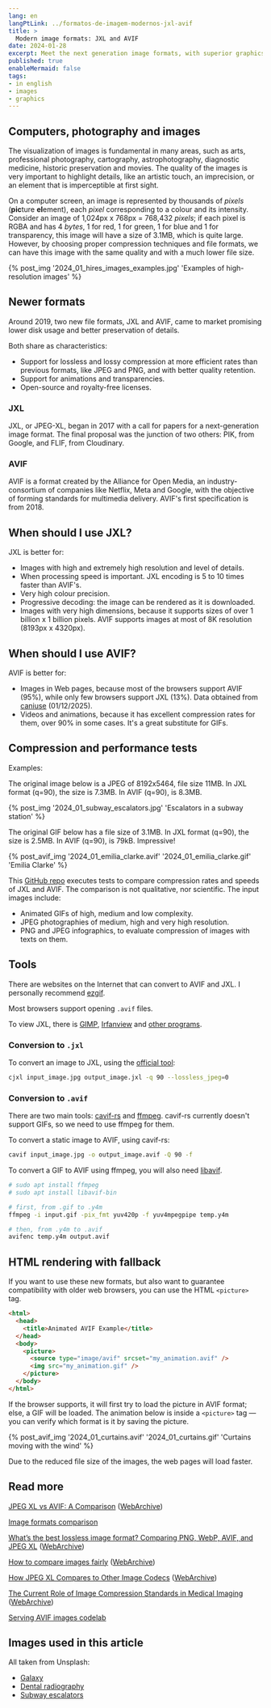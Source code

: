 ```yaml
---
lang: en
langPtLink: ../formatos-de-imagem-modernos-jxl-avif
title: >
  Modern image formats: JXL and AVIF
date: 2024-01-28
excerpt: Meet the next generation image formats, with superior graphics and reduced size in bytes.
published: true
enableMermaid: false
tags:
- in english
- images
- graphics
---
```


## Computers, photography and images

The visualization of images is fundamental in many areas, such as arts, professional photography, cartography, astrophotography, diagnostic medicine, historic preservation and movies. The quality of the images is very important to highlight details, like an artistic touch, an imprecision, or an element that is imperceptible at first sight.

On a computer screen, an image is represented by thousands of *pixels* (**pic**ture **el**ement), each *pixel* corresponding to a colour and its intensity. Consider an image of 1,024px x 768px = 768,432 *pixels*; if each pixel is RGBA and has 4 *bytes*, 1 for red, 1 for green, 1 for blue and 1 for transparency, this image will have a size of 3.1MB, which is quite large. However, by choosing proper compression techniques and file formats, we can have this image with the same quality and with a much lower file size.

{% post_img '2024_01_hires_images_examples.jpg' 'Examples of high-resolution images' %}

## Newer formats

Around 2019, two new file formats, JXL and AVIF, came to market promising lower disk usage and better preservation of details.

Both share as characteristics:

- Support for lossless and lossy compression at more efficient rates than previous formats, like JPEG and PNG, and with better quality retention.
- Support for animations and transparencies.
- Open-source and royalty-free licenses.

### JXL

JXL, or JPEG-XL, began in 2017 with a call for papers for a next-generation image format. The final proposal was the junction of two others: PIK, from Google, and FLIF, from Cloudinary.

### AVIF

AVIF is a format created by the Alliance for Open Media, an industry-consortium of companies like Netflix, Meta and Google, with the objective of forming standards for multimedia delivery. AVIF's first specification is from 2018.

## When should I use JXL?

JXL is better for:

- Images with high and extremely high resolution and level of details.
- When processing speed is important. JXL encoding is 5 to 10 times faster than AVIF's.
- Very high colour precision.
- Progressive decoding: the image can be rendered as it is downloaded. 
- Images with very high dimensions, because it supports sizes of over 1 billion x 1 billion pixels. AVIF supports images at most of 8K resolution (8193px x 4320px).

## When should I use AVIF?

AVIF is better for:

- Images in Web pages, because most of the browsers support AVIF (95%), while only few browsers support JXL (13%). Data obtained from [caniuse](https://caniuse.com/avif) (01/12/2025).
- Videos and animations, because it has excellent compression rates for them, over 90% in some cases. It's a great substitute for GIFs.

## Compression and performance tests

Examples:

The original image below is a JPEG of 8192x5464, file size 11MB. In JXL format (q=90), the size is 7.3MB. In AVIF (q=90), is 8.3MB.

{% post_img '2024_01_subway_escalators.jpg' 'Escalators in a subway station' %}

The original GIF below has a file size of 3.1MB. In JXL format (q=90), the size is 2.5MB. In AVIF (q=90), is 79kB. Impressive!

{% post_avif_img '2024_01_emilia_clarke.avif' '2024_01_emilia_clarke.gif' 'Emilia Clarke' %}

This [GitHub repo](https://github.com/alexandrehtrb/jxl-avif-simple-benchmark) executes tests to compare compression rates and speeds of JXL and AVIF. The comparison is not qualitative, nor scientific. The input images include:

- Animated GIFs of high, medium and low complexity.
- JPEG photographies of medium, high and very high resolution.
- PNG and JPEG infographics, to evaluate compression of images with texts on them.

## Tools

There are websites on the Internet that can convert to AVIF and JXL. I personally recommend [ezgif](https://ezgif.com).

Most browsers support opening `.avif` files.

To view JXL, there is [GIMP](https://www.gimp.org/), [Irfanview](https://www.irfanview.com/) and [other programs](https://github.com/libjxl/libjxl/blob/main/doc/software_support.md).

### Conversion to `.jxl`

To convert an image to JXL, using the [official tool](https://github.com/libjxl/libjxl):

```bash
cjxl input_image.jpg output_image.jxl -q 90 --lossless_jpeg=0
```

### Conversion to `.avif`

There are two main tools: [cavif-rs](https://github.com/kornelski/cavif-rs) and [ffmpeg](https://ffmpeg.org/). cavif-rs currently doesn't support GIFs, so we need to use ffmpeg for them.

To convert a static image to AVIF, using cavif-rs:

```bash
cavif input_image.jpg -o output_image.avif -Q 90 -f
```

To convert a GIF to AVIF using ffmpeg, you will also need [libavif](https://github.com/AOMediaCodec/libavif).

```bash
# sudo apt install ffmpeg
# sudo apt install libavif-bin

# first, from .gif to .y4m
ffmpeg -i input.gif -pix_fmt yuv420p -f yuv4mpegpipe temp.y4m

# then, from .y4m to .avif
avifenc temp.y4m output.avif
```

## HTML rendering with fallback

If you want to use these new formats, but also want to guarantee compatibility with older web browsers, you can use the HTML `<picture>` tag.

```html
<html>
  <head>
    <title>Animated AVIF Example</title>
  </head>
  <body>
    <picture>
      <source type="image/avif" srcset="my_animation.avif" />
      <img src="my_animation.gif" />
    </picture>
  </body>
</html>
```

If the browser supports, it will first try to load the picture in AVIF format; else, a GIF will be loaded. The animation below is inside a `<picture>` tag — you can verify which format is it by saving the picture.

{% post_avif_img '2024_01_curtains.avif' '2024_01_curtains.gif' 'Curtains moving with the wind' %}

Due to the reduced file size of the images, the web pages will load faster.

## Read more

[JPEG XL vs AVIF: A Comparison](https://tonisagrista.com/blog/2023/jpegxl-vs-avif/) ([WebArchive](https://web.archive.org/web/20240121144338/https://tonisagrista.com/blog/2023/jpegxl-vs-avif/))

[Image formats comparison](https://eclipseo.github.io/image-comparison-web/#adventure-with-the-windmills*1:1&AOM_3.1.1=s&JXL_20210715=s&subset1)

[What’s the best lossless image format? Comparing PNG, WebP, AVIF, and JPEG XL](https://siipo.la/blog/whats-the-best-lossless-image-format-comparing-png-webp-avif-and-jpeg-xl) ([WebArchive](https://web.archive.org/web/20240121174347/https://siipo.la/blog/whats-the-best-lossless-image-format-comparing-png-webp-avif-and-jpeg-xl))

[How to compare images fairly](https://kornel.ski/en/faircomparison) ([WebArchive](https://web.archive.org/web/20240126200642/https://kornel.ski/en/faircomparison))

[How JPEG XL Compares to Other Image Codecs](https://cloudinary.com/blog/how_jpeg_xl_compares_to_other_image_codecs) ([WebArchive](https://web.archive.org/web/20240121174134/https://cloudinary.com/blog/how_jpeg_xl_compares_to_other_image_codecs))

[The Current Role of Image Compression Standards in Medical Imaging](https://www.mdpi.com/2078-2489/8/4/131) ([WebArchive](https://web.archive.org/web/20240126221119/https://www.mdpi.com/2078-2489/8/4/131))

[Serving AVIF images codelab](https://codelabs.developers.google.com/codelabs/avif#0)

## Images used in this article

All taken from Unsplash:

* [Galaxy](https://unsplash.com/photos/black-hole-galaxy-illustration-Oze6U2m1oYU?utm_content=creditShareLink&utm_medium=referral&utm_source=unsplash)
* [Dental radiography](https://unsplash.com/photos/teeth-x-ray-KeVKEs1_RDU?utm_content=creditShareLink&utm_medium=referral&utm_source=unsplash)
* [Subway escalators](https://unsplash.com/photos/an-underground-subway-station-with-escalators-and-stairs-hLIi1IU5IU0?utm_content=creditShareLink&utm_medium=referral&utm_source=unsplash)
